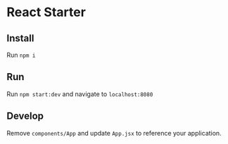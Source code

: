 # React Starter

## Install

Run `npm i`

## Run

Run `npm start:dev` and navigate to `localhost:8080`

## Develop

Remove `components/App` and update `App.jsx` to reference your application.
